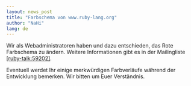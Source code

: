 ```yaml
---
layout: news_post
title: "Farbschema von www.ruby-lang.org"
author: "NaHi"
lang: de
---
```


Wir als Webadministratoren haben und dazu entschieden, das Rote
Farbschema zu ändern. Weitere Informationen gibt es in der Mailingliste
[\[ruby-talk:59202\]][1].

Eventuell werdet Ihr einige merkwürdigen Farbverläufe während der
Entwicklung bemerken. Wir bitten um Euer Verständnis.



[1]: https://blade.ruby-lang.org/ruby-talk/59202
